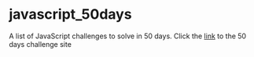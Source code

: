 # javascript_50days

A list of JavaScript challenges to solve in 50 days.
Click the [link](https://50projects50days.com/) to the 50 days challenge site